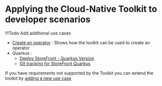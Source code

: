 # Applying the Cloud-Native Toolkit to developer scenarios

!!!Todo
    Add additional use cases

- [Create an operator](operator/operator.md) : Shows how the toolkit can be used to create an operator
- Quarkus :
    - [Deploy StoreFront - Quarkus Version](https://cloudnativereference.dev/deployments/quarkus)
    - [Git tracking for StoreFront Quarkus](https://github.com/ibm-garage-cloud/planning/issues/705)

If you have requirements not supported by the Toolkit you can extend the toolkit by [adding a new use case](add-use-case.md)
